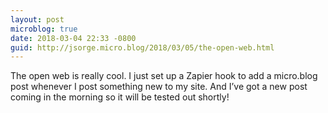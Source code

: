 ```yaml
---
layout: post
microblog: true
date: 2018-03-04 22:33 -0800
guid: http://jsorge.micro.blog/2018/03/05/the-open-web.html
---
```

The open web is really cool. I just set up a Zapier hook to add a micro.blog post whenever I post something new to my site. And I’ve got a new post coming in the morning so it will be tested out shortly!
